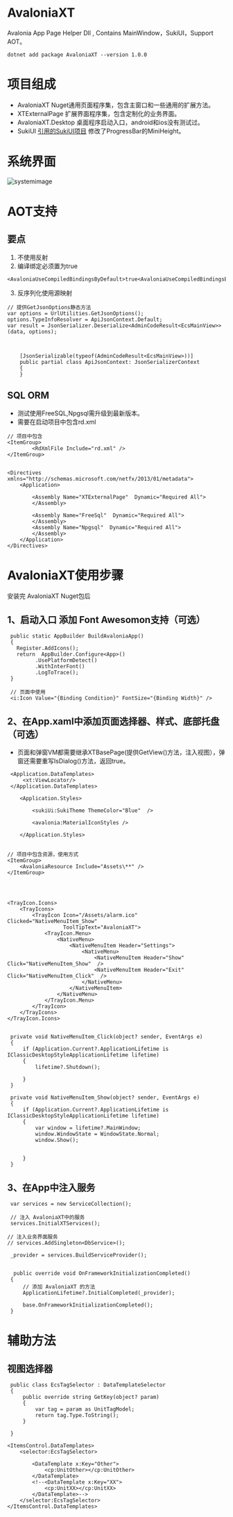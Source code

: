# AvaloniaXT
Avalonia App Page Helper Dll , Contains MainWindow，SukiUI，Support AOT。
```
dotnet add package AvaloniaXT --version 1.0.0
```

# 项目组成
- AvaloniaXT Nuget通用页面程序集，包含主窗口和一些通用的扩展方法。
- XTExternalPage 扩展界面程序集，包含定制化的业务界面。
- AvaloniaXT.Desktop 桌面程序启动入口，android和ios没有测试过。
- SukiUI [引用的SukiUI项目](https://github.com/kikipoulet/SukiUI) 修改了ProgressBar的MiniHeight。

# 系统界面
![systemimage](images/AvaloniaXT.png)


# AOT支持
## 要点
1. 不使用反射
2.  编译绑定必须置为true   
```
<AvaloniaUseCompiledBindingsByDefault>true<AvaloniaUseCompiledBindingsByDefault>
```
3. 反序列化使用源映射
```
// 提供GetJsonOptions静态方法
var options = UrlUtilities.GetJsonOptions();
options.TypeInfoResolver = ApiJsonContext.Default;
var result = JsonSerializer.Deserialize<AdminCodeResult<EcsMainView>>(data, options);



    [JsonSerializable(typeof(AdminCodeResult<EcsMainView>))]
    public partial class ApiJsonContext: JsonSerializerContext
    {
    }
```

## SQL ORM
- 测试使用FreeSQL,Npgsql需升级到最新版本。
- 需要在启动项目中包含rd.xml
```
// 项目中包含
<ItemGroup>
		<RdXmlFile Include="rd.xml" />
</ItemGroup>


<Directives xmlns="http://schemas.microsoft.com/netfx/2013/01/metadata">
	<Application>
		
		<Assembly Name="XTExternalPage"  Dynamic="Required All">
		</Assembly>

		<Assembly Name="FreeSql"  Dynamic="Required All">
		</Assembly>
		<Assembly Name="Npgsql"  Dynamic="Required All">
		</Assembly>
	</Application>
</Directives>
```

# AvaloniaXT使用步骤
安装完 AvaloniaXT Nuget包后
## 1、启动入口 添加 Font Awesomon支持（可选）
```
 public static AppBuilder BuildAvaloniaApp()
 {
   Register.AddIcons();
   return  AppBuilder.Configure<App>()
         .UsePlatformDetect()
         .WithInterFont()
         .LogToTrace();
 }

 // 页面中使用
 <i:Icon Value="{Binding Condition}" FontSize="{Binding Width}" />
```

##  2、在App.xaml中添加页面选择器、样式、底部托盘（可选）
- 页面和弹窗VM都需要继承XTBasePage(提供GetView()方法，注入视图），弹窗还需要重写IsDialog()方法，返回true。
```
 <Application.DataTemplates>
     <xt:ViewLocator/>
 </Application.DataTemplates>

    <Application.Styles>
			
		<sukiUi:SukiTheme ThemeColor="Blue"  />

		<avalonia:MaterialIconStyles />
    
    </Application.Styles>


// 项目中包含资源，使用方式
<ItemGroup>
	<AvaloniaResource Include="Assets\**" />
</ItemGroup>




<TrayIcon.Icons>
	<TrayIcons>
		<TrayIcon Icon="/Assets/alarm.ico" Clicked="NativeMenuItem_Show"
				  ToolTipText="AvaloniaXT">
			<TrayIcon.Menu>
				<NativeMenu>
					<NativeMenuItem Header="Settings">
						<NativeMenu>
							<NativeMenuItem Header="Show" Click="NativeMenuItem_Show"  />
							<NativeMenuItem Header="Exit" Click="NativeMenuItem_Click"  />							
						</NativeMenu>
					</NativeMenuItem>
				</NativeMenu>
			</TrayIcon.Menu>
		</TrayIcon>
	</TrayIcons>
</TrayIcon.Icons>


 private void NativeMenuItem_Click(object? sender, EventArgs e)
 {
     if (Application.Current?.ApplicationLifetime is IClassicDesktopStyleApplicationLifetime lifetime)
     {
         lifetime?.Shutdown();
         
     }
 }

 private void NativeMenuItem_Show(object? sender, EventArgs e)
 {
     if (Application.Current?.ApplicationLifetime is IClassicDesktopStyleApplicationLifetime lifetime)
     {
         var window = lifetime?.MainWindow;
         window.WindowState = WindowState.Normal;
         window.Show();


     }
 }
```
## 3、在App中注入服务
```
 var services = new ServiceCollection();

 // 注入 AvaloniaXT中的服务
 services.InitialXTServices();

// 注入业务界面服务
// services.AddSingleton<DbService>();

 _provider = services.BuildServiceProvider();


  public override void OnFrameworkInitializationCompleted()
 {
     // 添加 AvaloniaXT 的方法
     ApplicationLifetime?.InitialCompleted(_provider);

     base.OnFrameworkInitializationCompleted();
 }
```

# 辅助方法

## 视图选择器
```
 public class EcsTagSelector : DataTemplateSelector
 {
     public override string GetKey(object? param)
     {
         var tag = param as UnitTagModel;
         return tag.Type.ToString();
     }
     
 }

<ItemsControl.DataTemplates>
	<selector:EcsTagSelector>
		
		<DataTemplate x:Key="Other">
			<cp:UnitOther></cp:UnitOther>
		</DataTemplate>
		<!--<DataTemplate x:Key="XX">
			<cp:UnitXX></cp:UnitXX>
		</DataTemplate>-->
	</selector:EcsTagSelector>
</ItemsControl.DataTemplates>

```
